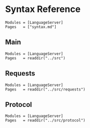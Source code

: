# Syntax Reference

```@index
Modules = [LanguageServer]
Pages   = ["syntax.md"]
```

## Main
```@autodocs
Modules = [LanguageServer]
Pages   = readdir("../src")
```

## Requests
```@autodocs
Modules = [LanguageServer]
Pages   = readdir("../src/requests")
```

## Protocol
```@autodocs
Modules = [LanguageServer]
Pages   = readdir("../src/protocol")
```
